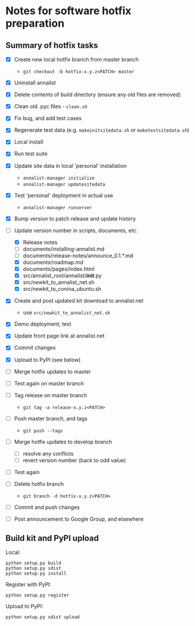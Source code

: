 # Notes for software hotfix preparation

## Summary of hotfix tasks

- [x] Create new local hotfix branch from master branch
    - `git checkout -b hotfix-x.y.z<PATCH> master`
- [x] Uninstall annalist
- [x] Delete contents of build directory (ensure any old files are removed)
- [x] Clean old .pyc files - `clean.sh`
- [x] Fix bug, and add test cases
- [x] Regenerate test data (e.g. `makeinitsitedata.sh` or `maketestsitedata.sh`)
- [x] Local install
- [x] Run test suite
- [x] Update site data in local 'personal' installation
    - `annalist-manager initialize`
    - `annalist-manager updatesitedata`
- [x] Test 'personal' deployment in actual use
    - `annalist-manager runserver`
- [x] Bump version to patch release and update history
- [ ] Update version number in scripts, documents, etc.
    - [x] Release notes
    - [ ] documents/installing-annalist.md
    - [ ] documents/release-notes/announce_0.1.*.md
    - [x] documents/roadmap.md
    - [x] documents/pages/index.html
    - [x] src/annalist_root/annalist/__init__.py
    - [x] src/newkit_to_annalist_net.sh
    - [x] src/newkit_to_conina_ubuntu.sh
- [x] Create and post updated kit download to annalist.net
    - use `src/newkit_to_annalist_net.sh`
- [x] Demo deployment; test
- [x] Update front page link at annalist.net
- [x] Commit changes
- [x] Upload to PyPI (see below)
- [ ] Merge hotfix updates to master
- [ ] Test again on master branch
- [ ] Tag release on master branch
    - `git tag -a release-x.y.z<PATCH>`
- [ ] Push master branch, and tags
    - `git push --tags`
- [ ] Merge hotfix updates to develop branch
    - [ ] resolve any conflicts
    - [ ] revert version number (back to odd value)
- [ ] Test again
- [ ] Delete hotfix branch
    - `git branch -d hotfix-x.y.z<PATCH>`
- [ ] Commit and push changes
- [ ] Post announcement to Google Group, and elsewhere


## Build kit and PyPI upload

Local:

    python setup.py build
    python setup.py sdist
    python setup.py install

Register with PyPI:

    python setup.py register

Upload to PyPI:

    python setup.py sdist upload


